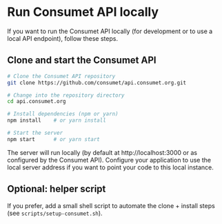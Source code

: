 # Run Consumet API locally

If you want to run the Consumet API locally (for development or to use a local API endpoint), follow these steps.

## Clone and start the Consumet API
```bash
# Clone the Consumet API repository
git clone https://github.com/consumet/api.consumet.org.git

# Change into the repository directory
cd api.consumet.org

# Install dependencies (npm or yarn)
npm install    # or yarn install

# Start the server
npm start      # or yarn start
```

The server will run locally (by default at http://localhost:3000 or as configured by the Consumet API). Configure your application to use the local server address if you want to point your code to this local instance.

## Optional: helper script
If you prefer, add a small shell script to automate the clone + install steps (see `scripts/setup-consumet.sh`).